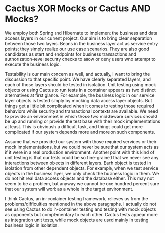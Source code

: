 # Cactus XOR Mocks or Cactus AND Mocks?
We employ both Spring and Hibernate to implement the business and data access layers in our current project. Our aim is 
to bring clear separation between those two layers. Beans in the business layer act as service entry points; they simply 
realize our use case scenarios. They are also good candidates as start and endpoints for business transactions and 
authorization-level security checks to allow or deny users who attempt to execute the business logic.

Testability is our main concern as well, and actually, I want to bring the discussion to that specific point. We have 
clearly separated layers, and each of those layers should be tested in isolation. Unit testing using mock objects or using 
Cactus to run tests in a container appears as two distinct alternatives at first glance. For example, the business logic 
in our service layer objects is tested simply by mocking data access layer objects. But things get a little bit complicated 
when it comes to testing those required behaviors while security and transactional contexts are available. We need to 
provide an environment in which those two middleware services should be up and running or provide the test base with their 
mock implementations at least. This is obviously a difficult task, and things could get more complicated if our system 
depends more and more on such components.

Assume that we provided our system with those required services or their mock implementations, but we could never be sure 
that our system acts as if it were in a real production environment. Another point with this kind of unit testing is that 
our tests could be so fine-grained that we never see any interactions between objects in different layers. Each object is 
tested in isolation from other dependent objects. For example, when we test service objects in the business layer, we only 
check the business logic in them. We do not hit real data access objects and the database either. This may not seem to be 
a problem, but anyway we cannot be one hundred percent sure that our system will work as a whole in the target environment.

I think Cactus, an in-container testing framework, relieves us from the problems/difficulties mentioned in the above 
paragraphs. I actually do not see using Cactus to do in-container testing and testing with mock objects as opponents but 
complementary to each other. Cactus tests appear more as integration unit tests, while mock objects are used mainly in 
testing business logic in isolation.